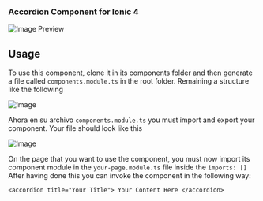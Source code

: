 ### Accordion Component for Ionic 4

![Image Preview](https://image.prntscr.com/image/lVyVb5BmTCyXd5l0q4w49Q.png)

## Usage
To use this component, clone it in its components folder and then generate a file called `components.module.ts` in the root folder. Remaining a structure like the following

![Image](https://image.prntscr.com/image/6tl5OGfrRWSocjTqftW2oQ.png)

Ahora en su archivo `components.module.ts` you must import and export your component. Your file should look like this

![Image](https://image.prntscr.com/image/2jIrcUIlTkamvp8KoC1uEQ.png)

On the page that you want to use the component, you must now import its component module in the `your-page.module.ts` file inside the ` imports: [] ` After having done this you can invoke the component in the following way:

`<accordion title="Your Title"> Your Content Here </accordion>`